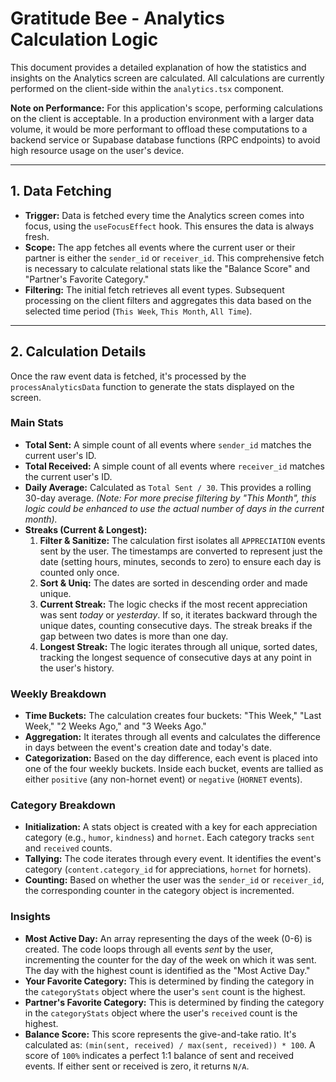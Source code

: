 # Gratitude Bee - Analytics Calculation Logic

This document provides a detailed explanation of how the statistics and insights on the Analytics screen are calculated. All calculations are currently performed on the client-side within the `analytics.tsx` component.

**Note on Performance:** For this application's scope, performing calculations on the client is acceptable. In a production environment with a larger data volume, it would be more performant to offload these computations to a backend service or Supabase database functions (RPC endpoints) to avoid high resource usage on the user's device.

---

## 1. Data Fetching

-   **Trigger:** Data is fetched every time the Analytics screen comes into focus, using the `useFocusEffect` hook. This ensures the data is always fresh.
-   **Scope:** The app fetches all events where the current user or their partner is either the `sender_id` or `receiver_id`. This comprehensive fetch is necessary to calculate relational stats like the "Balance Score" and "Partner's Favorite Category."
-   **Filtering:** The initial fetch retrieves all event types. Subsequent processing on the client filters and aggregates this data based on the selected time period (`This Week`, `This Month`, `All Time`).

---

## 2. Calculation Details

Once the raw event data is fetched, it's processed by the `processAnalyticsData` function to generate the stats displayed on the screen.

### Main Stats

-   **Total Sent:** A simple count of all events where `sender_id` matches the current user's ID.
-   **Total Received:** A simple count of all events where `receiver_id` matches the current user's ID.
-   **Daily Average:** Calculated as `Total Sent / 30`. This provides a rolling 30-day average. *(Note: For more precise filtering by "This Month", this logic could be enhanced to use the actual number of days in the current month).*
-   **Streaks (Current & Longest):**
    1.  **Filter & Sanitize:** The calculation first isolates all `APPRECIATION` events sent by the user. The timestamps are converted to represent just the date (setting hours, minutes, seconds to zero) to ensure each day is counted only once.
    2.  **Sort & Uniq:** The dates are sorted in descending order and made unique.
    3.  **Current Streak:** The logic checks if the most recent appreciation was sent *today* or *yesterday*. If so, it iterates backward through the unique dates, counting consecutive days. The streak breaks if the gap between two dates is more than one day.
    4.  **Longest Streak:** The logic iterates through all unique, sorted dates, tracking the longest sequence of consecutive days at any point in the user's history.

### Weekly Breakdown

-   **Time Buckets:** The calculation creates four buckets: "This Week," "Last Week," "2 Weeks Ago," and "3 Weeks Ago."
-   **Aggregation:** It iterates through all events and calculates the difference in days between the event's creation date and today's date.
-   **Categorization:** Based on the day difference, each event is placed into one of the four weekly buckets. Inside each bucket, events are tallied as either `positive` (any non-hornet event) or `negative` (`HORNET` events).

### Category Breakdown

-   **Initialization:** A stats object is created with a key for each appreciation category (e.g., `humor`, `kindness`) and `hornet`. Each category tracks `sent` and `received` counts.
-   **Tallying:** The code iterates through every event. It identifies the event's category (`content.category_id` for appreciations, `hornet` for hornets).
-   **Counting:** Based on whether the user was the `sender_id` or `receiver_id`, the corresponding counter in the category object is incremented.

### Insights

-   **Most Active Day:** An array representing the days of the week (0-6) is created. The code loops through all events *sent* by the user, incrementing the counter for the day of the week on which it was sent. The day with the highest count is identified as the "Most Active Day."
-   **Your Favorite Category:** This is determined by finding the category in the `categoryStats` object where the user's `sent` count is the highest.
-   **Partner's Favorite Category:** This is determined by finding the category in the `categoryStats` object where the user's `received` count is the highest.
-   **Balance Score:** This score represents the give-and-take ratio. It's calculated as: `(min(sent, received) / max(sent, received)) * 100`. A score of `100%` indicates a perfect 1:1 balance of sent and received events. If either sent or received is zero, it returns `N/A`. 
